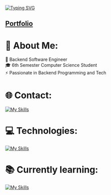 [![Typing SVG](https://readme-typing-svg.demolab.com?font=Fira+Code&weight=900&size=24&pause=400&color=26CB42&center=false&vCenter=false&width=435&lines=Hello+I'm+Artur)](https://git.io/typing-svg)
<h2><a href="https://grodelek.github.io/portfolio/">Portfolio</a></h2>

# 💫 About Me:
🔭 Backend Software Engineer<br>🎓 6th Semester Computer Science Student<br>⚡ Passionate in Backend Programming and Tech
<br>

# 🌐 Contact:
[![My Skills](https://skillicons.dev/icons?i=linkedin)](https://linkedin.com/in/artur-grodel-91aabb279) 


# 💻 Technologies:
[![My Skills](https://skillicons.dev/icons?i=java,spring,hibernate,symfony,html,css,mysql)](https://skillicons.dev)


# 📚 Currently learning:
[![My Skills](https://skillicons.dev/icons?i=react,tailwind,mui,nvim)](https://skillicons.dev)
